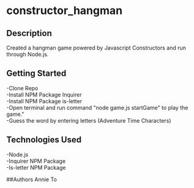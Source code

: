 # constructor_hangman

## Description
Created a hangman game powered by Javascript Constructors and run through Node.js.

## Getting Started
-Clone Repo<br />
-Install NPM Package Inquirer<br />
-Install NPM Package is-letter<br />
-Open terminal and run command "node game.js startGame" to play the game."<br />
-Guess the word by entering letters (Adventure Time Characters)<br />

## Technologies Used
-Node.js<br />
-Inquirer NPM Package<br />
-Is-letter NPM Package<br />

##Authors 
Annie To
